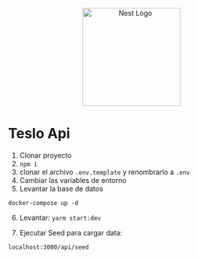<p align="center">
  <a href="http://nestjs.com/" target="blank"><img src="https://nestjs.com/img/logo-small.svg" width="200" alt="Nest Logo" /></a>
</p>

# Teslo Api

1. Clonar proyecto
2. ``` npm i ```
3. clonar  el archivo ``` .env.template ``` y renombrarlo a ``` .env ```
4. Cambiar las variables de entorno
5. Levantar la base de datos
```
docker-compose up -d
```
6. Levantar: 
``` yarm start:dev ```

7. Ejecutar Seed para cargar data:

```
localhost:3000/api/seed
```

```
```